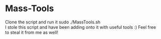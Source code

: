 # Mass-Tools
Clone the script and run it sudo ./MassTools.sh  
I stole this script and have been adding onto it with useful tools :) Feel free to steal it from me as well!  
